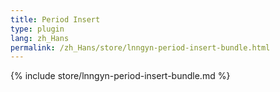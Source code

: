 ```yaml
---
title: Period Insert
type: plugin
lang: zh_Hans
permalink: /zh_Hans/store/lnngyn-period-insert-bundle.html
---
```


{% include store/lnngyn-period-insert-bundle.md %}
